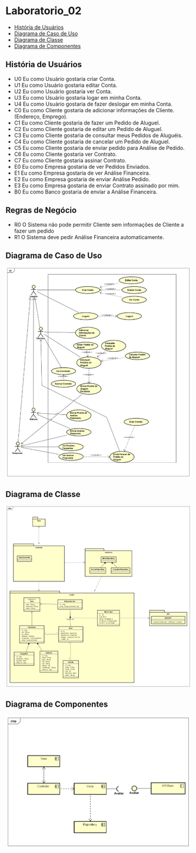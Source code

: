 # Laboratorio_02
  - [História de Usuários]()
  - [Diagrama de Caso de Uso](#diagrama-de-caso-de-uso)
  - [Diagrama de Classe](#diagrama-de-classe)
  - [Diagrama de Componentes](#diagrama-de-componentes)

## História de Usuários
  - U0 Eu como Usuário gostaria criar Conta.
  - U1 Eu como Usuário gostaria editar Conta.
  - U2 Eu como Usuário gostaria ver Conta.
  - U3 Eu como Usuário gostaria logar em minha Conta.
  - U4 Eu como Usuário gostaria de fazer deslogar em minha Conta.
  - C0 Eu como Cliente gostaria de adicionar informações de Cliente. (Endereço, Emprego).
  - C1 Eu como Cliente gostaria de fazer um Pedido de Aluguel.
  - C2 Eu como Cliente gostaria de editar um Pedido de Aluguel.
  - C3 Eu como Cliente gostaria de consultar meus Pedidos de Aluguéis.
  - C4 Eu como Cliente gostaria de cancelar um Pedido de Aluguel.
  - C5 Eu como Cliente gostaria de enviar pedido para Análise de Pedido.
  - C6 Eu como Cliente gostaria ver Contrato.
  - C7 Eu como Cliente gostaria assinar Contrato.
  - E0 Eu como Empresa gostaria de ver Pedidos Enviados.
  - E1 Eu como Empresa gostaria de ver Análise Financeira.
  - E2 Eu como Empresa gostaria de enviar Análise Pedido.
  - E3 Eu como Empresa gostaria de enviar Contrato assinado por mim.
  - B0 Eu como Banco gostaria de enviar a Análise Financeira.
  
## Regras de Negócio
  - R0 O Sistema não pode permitir Cliente sem informações de Cliente a fazer um pedido
  - R1 O Sistema deve pedir Análise Financeira automaticamente.
## Diagrama de Caso de Uso
![Diagrama de Caso de Uso](./Projeto/Diagrama%20de%20Caso%20de%20Uso.png)

## Diagrama de Classe
![Diagrama de Classe](./Projeto/Diagrama%20de%20Classe.png)

## Diagrama de Componentes
![Diagrama de Classe](./Projeto/Diagrama%20de%20Componentes.png)
